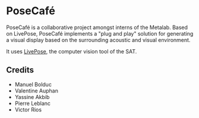 # PoseCafé

PoseCafé is a collaborative project amongst interns of the Metalab. Based on LivePose, PoseCafé implements a "plug and play" solution for generating a visual display based on the surrounding acoustic and visual environment. 

It uses [LivePose](https://gitlab.com/sat-mtl/tools/livepose), the computer vision tool of the SAT.

## Credits

- Manuel Bolduc
- Valentine Auphan
- Yassine Akbib
- Pierre Leblanc
- Victor Rios


